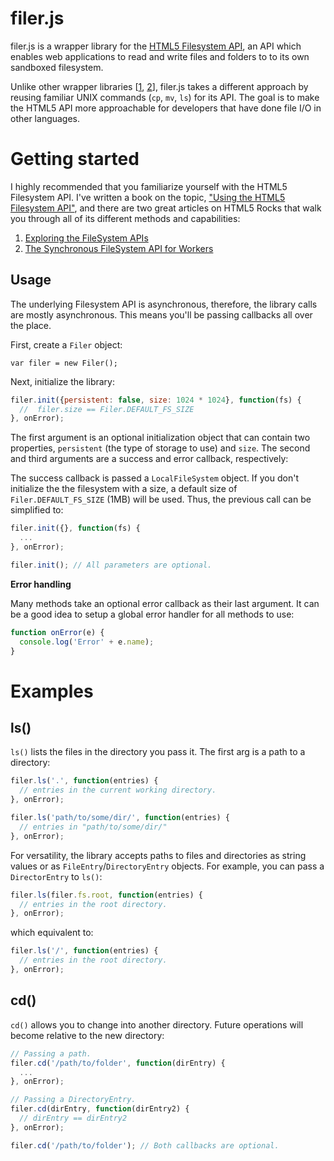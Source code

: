 filer.js
=======

filer.js is a wrapper library for the [HTML5 Filesystem API](http://dev.w3.org/2009/dap/file-system/pub/FileSystem/), an API which enables web applications to read and write files and folders to to its own sandboxed filesystem.

Unlike other wrapper libraries [[1], [2]], filer.js takes a different approach by reusing familiar UNIX commands (`cp`, `mv`, `ls`) for its API. The goal is to make the HTML5 API more approachable for developers that have done file I/O in other languages.

[1]: https://github.com/ajaxorg/webfs
[2]: http://code.google.com/p/closure-library/source/browse/trunk/closure/goog/fs/fs.js

Getting started
=======

I highly recommended that you familiarize yourself with the HTML5 Filesystem API. I've written a book on the topic, ["Using the HTML5 Filesystem API"](http://shop.oreilly.com/product/0636920021360.do), and there are two great articles on HTML5 Rocks that walk you through all of its different methods and capabilities:

1. [Exploring the FileSystem APIs](http://www.html5rocks.com/tutorials/file/filesystem/)
2. [The Synchronous FileSystem API for Workers](http://www.html5rocks.com/tutorials/file/filesystem-sync/)

Usage
-----

The underlying Filesystem API is asynchronous, therefore, the library calls are mostly asynchronous. This means you'll be passing callbacks all over the place.

First, create a `Filer` object:

    var filer = new Filer();

Next, initialize the library:

```javascript
filer.init({persistent: false, size: 1024 * 1024}, function(fs) {
  //  filer.size == Filer.DEFAULT_FS_SIZE
}, onError);
```

The first argument is an optional initialization object that can contain two properties, `persistent` (the type of storage to use) and `size`. The second and third arguments are a success and error callback, respectively:

The success callback is passed a `LocalFileSystem` object. If you don't initialize the the filesystem with a size, a default size of `Filer.DEFAULT_FS_SIZE` (1MB) will be used. Thus, the previous call can be simplified to:

```javascript
filer.init({}, function(fs) {
  ...
}, onError);

filer.init(); // All parameters are optional.
```

**Error handling**

Many methods take an optional error callback as their last argument. It can be a good idea to setup a global error handler for all methods to use:

```javascript
function onError(e) {
  console.log('Error' + e.name);
}
```

Examples
============

ls()
-----

`ls()` lists the files in the directory you pass it. The first arg is a path to a directory:

```javascript
filer.ls('.', function(entries) {
  // entries in the current working directory.
}, onError);
```

```javascript
filer.ls('path/to/some/dir/', function(entries) {
  // entries in "path/to/some/dir/"
}, onError);
```

For versatility, the library accepts paths to files and directories as string values or as `FileEntry`/`DirectoryEntry` objects. For example, you can pass a `DirectorEntry` to `ls()`:

```javascript
filer.ls(filer.fs.root, function(entries) {
  // entries in the root directory.
}, onError);
```

which equivalent to:

```javascript
filer.ls('/', function(entries) {
  // entries in the root directory.
}, onError);
```

cd()
-----

`cd()` allows you to change into another directory. Future operations will become relative to the new directory:

```javascript
// Passing a path.
filer.cd('/path/to/folder', function(dirEntry) {
  ...
}, onError);

// Passing a DirectoryEntry.
filer.cd(dirEntry, function(dirEntry2) {
  // dirEntry == dirEntry2
}, onError);

filer.cd('/path/to/folder'); // Both callbacks are optional.
```

